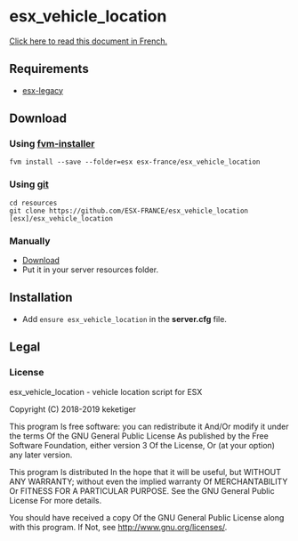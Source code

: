 # esx_vehicle_location

[Click here to read this document in French.](https://github.com/ESX-FRANCE/esx_vehicle_location/wiki/README--Fran%C3%A7ais)

## Requirements
* [esx-legacy](https://github.com/esx-framework/esx-legacy)

## Download
### Using [fvm-installer](https://github.com/qlaffont/fvm-installer)
```
fvm install --save --folder=esx esx-france/esx_vehicle_location
```

### Using [git](https://git-scm.com/)
```
cd resources
git clone https://github.com/ESX-FRANCE/esx_vehicle_location [esx]/esx_vehicle_location
```

### Manually
* [Download](https://github.com/ESX-FRANCE/esx_vehicle_location/archive/master.zip)
* Put it in your server resources folder.

## Installation
* Add ``ensure esx_vehicle_location`` in the **server.cfg** file.

## Legal
### License
esx_vehicle_location - vehicle location script for ESX

Copyright (C) 2018-2019 keketiger

This program Is free software: you can redistribute it And/Or modify it under the terms Of the GNU General Public License As published by the Free Software Foundation, either version 3 Of the License, Or (at your option) any later version.

This program Is distributed In the hope that it will be useful, but WITHOUT ANY WARRANTY; without even the implied warranty Of MERCHANTABILITY Or FITNESS FOR A PARTICULAR PURPOSE. See the GNU General Public License For more details.

You should have received a copy Of the GNU General Public License along with this program. If Not, see http://www.gnu.org/licenses/.
